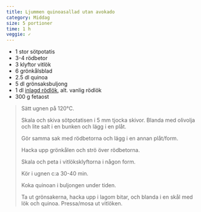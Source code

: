 ```yaml
---
title: Ljummen quinoasallad utan avokado
category: Middag
size: 5 portioner
time: 1 h
veggie: ✓
---
```


- 1 stor sötpotatis
- 3-4 rödbetor
- 3 klyftor vitlök
- 6 grönkålsblad
- 2.5 dl quinoa
- 5 dl grönsaksbuljong
- 1 dl [inlagd rödlök](http://christofer.backlin.se/food/inlagd_rodlok.html), alt. vanlig rödlök
- 300 g fetaost

> Sätt ugnen på 120°C.
> 
> Skala och skiva sötpotatisen i 5 mm tjocka skivor. Blanda med olivolja och lite salt i en bunken och lägg i en plåt.
> 
> Gör samma sak med rödbetorna och lägg i en annan plåt/form.
> 
> Hacka upp grönkålen och strö över rödbetorna.
> 
> Skala och peta i vitlöksklyftorna i någon form.
> 
> Kör i ugnen c:a 30-40 min.
> 
> Koka quinoan i buljongen under tiden.
> 
> Ta ut grönsakerna, hacka upp i lagom bitar, och blanda i en skål med lök och quinoa. Pressa/mosa ut vitlöken.
